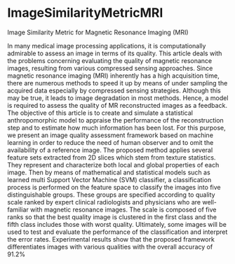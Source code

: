 # ImageSimilarityMetricMRI
Image Similarity Metric for Magnetic Resonance Imaging (MRI)

In many medical image processing applications, it is computationally admirable to assess an image in terms of its quality. This article deals with the problems concerning evaluating the quality of magnetic resonance images, resulting from various compressed sensing approaches. Since magnetic resonance imaging (MRI) inherently has a high acquisition time, there are numerous methods to speed it up by means of under sampling the acquired data especially by compressed sensing strategies. Although this may be true, it leads to image degradation in most methods. Hence, a model is required to assess the quality of MR reconstructed images as a feedback. The objective of this article is to create and simulate a statistical anthropomorphic model to appraise the performance of the reconstruction step and to estimate how much information has been lost. For this purpose, we present an image quality assessment framework based on machine learning in order to reduce the need of human observer and to omit the availability of a reference image. The proposed method applies several feature sets extracted from 2D slices which stem from texture statistics. They represent and characterize both local and global properties of each image. Then by means of mathematical and statistical models such as learned multi Support Vector Machine (SVM) classifier, a classification process is performed on the feature space to classify the images into five distinguishable groups. These groups are specified according to quality scale ranked by expert clinical radiologists and physicians who are well-familiar with magnetic resonance images. The scale is composed of five ranks so that the best quality image is clustered in the first class and the fifth class includes those with worst quality. Ultimately, some images will be used to test and evaluate the performance of the classification and interpret the error rates. Experimental results show that the proposed framework differentiates images with various qualities with the overall accuracy of 91.2%
